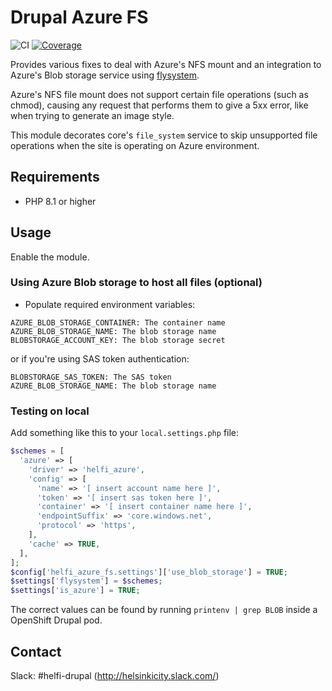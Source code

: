 # Drupal Azure FS

![CI](https://github.com/City-of-Helsinki/drupal-module-helfi-azure-fs/workflows/CI/badge.svg) [![Coverage](https://sonarcloud.io/api/project_badges/measure?project=City-of-Helsinki_drupal-module-helfi-azure-fs&metric=coverage)](https://sonarcloud.io/summary/new_code?id=City-of-Helsinki_drupal-module-helfi-azure-fs)

Provides various fixes to deal with Azure's NFS mount and an integration to Azure's Blob storage service using [flysystem](https://www.drupal.org/project/flysystem).

Azure's NFS file mount does not support certain file operations (such as chmod), causing any request that performs them to give a 5xx error, like when trying to generate an image style.

This module decorates core's `file_system` service to skip unsupported file operations when the site is operating on Azure environment.

## Requirements

- PHP 8.1 or higher

## Usage

Enable the module.

### Using Azure Blob storage to host all files (optional)

- Populate required environment variables:
```
AZURE_BLOB_STORAGE_CONTAINER: The container name
AZURE_BLOB_STORAGE_NAME: The blob storage name
BLOBSTORAGE_ACCOUNT_KEY: The blob storage secret
```

or if you're using SAS token authentication:

```
BLOBSTORAGE_SAS_TOKEN: The SAS token
AZURE_BLOB_STORAGE_NAME: The blob storage name
```

### Testing on local

Add something like this to your `local.settings.php` file:

```php
$schemes = [
  'azure' => [
    'driver' => 'helfi_azure',
    'config' => [
      'name' => '[ insert account name here ]',
      'token' => '[ insert sas token here ]',
      'container' => '[ insert container name here ]',
      'endpointSuffix' => 'core.windows.net',
      'protocol' => 'https',
    ],
    'cache' => TRUE,
  ],
];
$config['helfi_azure_fs.settings']['use_blob_storage'] = TRUE;
$settings['flysystem'] = $schemes;
$settings['is_azure'] = TRUE;
```

The correct values can be found by running `printenv | grep BLOB` inside a OpenShift Drupal pod.

## Contact

Slack: #helfi-drupal (http://helsinkicity.slack.com/)
